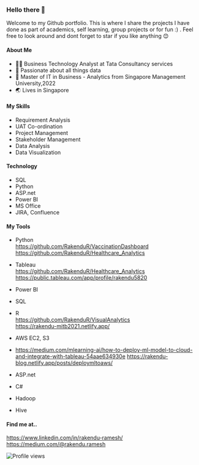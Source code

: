 ### Hello there 👋

<!--
**RakenduR/RakenduR** is a ✨ _special_ ✨ repository because its `README.md` (this file) appears on your GitHub profile.

Here are some ideas to get you started:

- 🔭 I’m currently working on ...
- 🌱 I’m currently learning ...
- 👯 I’m looking to collaborate on ...
- 🤔 I’m looking for help with ...
- 💬 Ask me about ...
- 📫 How to reach me: ...
- 😄 Pronouns: ...
- ⚡ Fun fact: ...
-->

Welcome to my Github portfolio. This is where I share the projects I have done as part of academics, self learning, group projects or for fun :) . Feel free to look around and dont forget to star if you like anything 😊

#### About Me

- 🤵‍♀️ Business Technology Analyst at Tata Consultancy services
- 🔭 Passionate about all things data
- 🌱 Master of IT in Business - Analytics from Singapore Management University,2022
- 🌏 Lives in Singapore 

#### My Skills
* Requirement Analysis
* UAT Co-ordination
* Project Management
* Stakeholder Management
* Data Analysis
* Data Visualization

#### Technology
* SQL
* Python
* ASP.net
* Power BI
* MS Office
* JIRA, Confluence

#### My Tools
* Python <br/>
  https://github.com/RakenduR/VaccinationDashboard<br/>
  https://github.com/RakenduR/Healthcare_Analytics
  
* Tableau<br/>
  https://github.com/RakenduR/Healthcare_Analytics<br/>
  https://public.tableau.com/app/profile/rakendu5820
  
* Power BI

* SQL

* R<br/>
  https://github.com/RakenduR/VisualAnalytics<br/>
  https://rakendu-mitb2021.netlify.app/
  
* AWS EC2, S3<br/>
* https://medium.com/mlearning-ai/how-to-deploy-ml-model-to-cloud-and-integrate-with-tableau-54aae634930e
  https://rakendu-blog.netlify.app/posts/deploymltoaws/
  
* ASP.net

* C#

* Hadoop

* Hive

#### Find me at..
https://www.linkedin.com/in/rakendu-ramesh/<br/>
https://medium.com/@rakendu.ramesh


![Profile views](https://komarev.com/ghpvc/?username=RakenduR)
